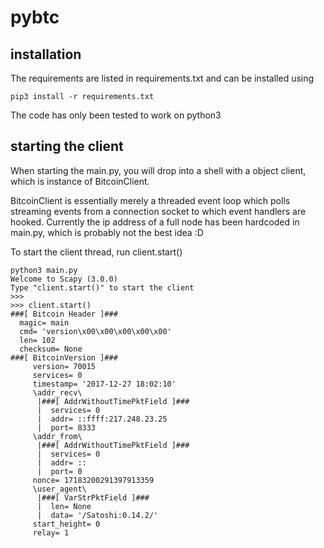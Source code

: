 # pybtc

## installation

The requirements are listed in requirements.txt and can be installed using

```
pip3 install -r requirements.txt
```

The code has only been tested to work on python3


## starting the client

When starting the main.py, you will drop into a shell with a object client, which is instance of BitcoinClient.

BitcoinClient is essentially merely a threaded event loop which polls streaming events from a connection socket to which event handlers are hooked. Currently the ip address of a full node has been hardcoded in main.py, which is probably not the best idea :D

To start the client thread, run client.start()


```
python3 main.py
Welcome to Scapy (3.0.0)
Type "client.start()" to start the client
>>> 
>>> client.start() 
###[ Bitcoin Header ]###
  magic= main
  cmd= 'version\x00\x00\x00\x00\x00'
  len= 102
  checksum= None
###[ BitcoinVersion ]###
     version= 70015
     services= 0
     timestamp= '2017-12-27 18:02:10'
     \addr_recv\
      |###[ AddrWithoutTimePktField ]###
      |  services= 0
      |  addr= ::ffff:217.248.23.25
      |  port= 8333
     \addr_from\
      |###[ AddrWithoutTimePktField ]###
      |  services= 0
      |  addr= ::
      |  port= 0
     nonce= 17183200291397913359
     \user_agent\
      |###[ VarStrPktField ]###
      |  len= None
      |  data= '/Satoshi:0.14.2/'
     start_height= 0
     relay= 1
```
